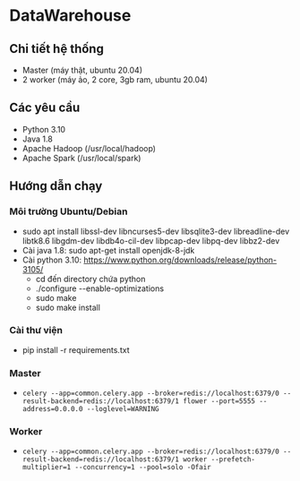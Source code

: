 # DataWarehouse
## Chi tiết hệ thống
- Master (máy thật, ubuntu 20.04)
- 2 worker (máy ảo, 2 core, 3gb ram, ubuntu 20.04)
## Các yêu cầu
- Python 3.10
- Java 1.8
- Apache Hadoop (/usr/local/hadoop)
- Apache Spark (/usr/local/spark)

## Hướng dẫn chạy
### Môi trường Ubuntu/Debian
- sudo apt install libssl-dev libncurses5-dev libsqlite3-dev libreadline-dev libtk8.6 libgdm-dev libdb4o-cil-dev libpcap-dev libpq-dev libbz2-dev
- Cài java 1.8: sudo apt-get install openjdk-8-jdk
- Cài python 3.10: https://www.python.org/downloads/release/python-3105/
  - cd đến directory chứa python
  - ./configure --enable-optimizations
  - sudo make
  - sudo make install
### Cài thư viện
- pip install -r requirements.txt
### Master
- ``celery --app=common.celery.app --broker=redis://localhost:6379/0 --result-backend=redis://localhost:6379/1 flower --port=5555 --address=0.0.0.0 --loglevel=WARNING``
### Worker
- ``celery --app=common.celery.app --broker=redis://localhost:6379/0 --result-backend=redis://localhost:6379/1 worker --prefetch-multiplier=1 --concurrency=1 --pool=solo -Ofair``